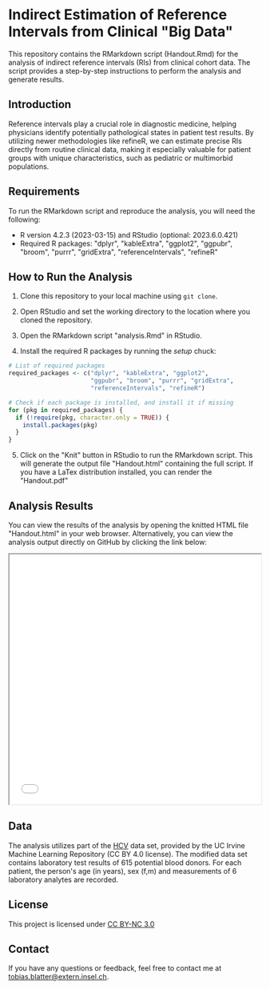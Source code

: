 # Indirect Estimation of Reference Intervals from Clinical "Big Data"

This repository contains the RMarkdown script (Handout.Rmd) for the analysis of indirect reference intervals (RIs) from clinical cohort data. The script provides a step-by-step instructions to perform the analysis and generate results.

## Introduction

Reference intervals play a crucial role in diagnostic medicine, helping physicians identify potentially pathological states in patient test results. By utilizing newer methodologies like refineR, we can estimate precise RIs directly from routine clinical data, making it especially valuable for patient groups with unique characteristics, such as pediatric or multimorbid populations.

## Requirements

To run the RMarkdown script and reproduce the analysis, you will need the following:

- R version 4.2.3 (2023-03-15) and RStudio (optional: 2023.6.0.421)
- Required R packages: "dplyr", "kableExtra", "ggplot2", "ggpubr", "broom", "purrr", "gridExtra", "referenceIntervals", "refineR"

## How to Run the Analysis

1. Clone this repository to your local machine using `git clone`.

2. Open RStudio and set the working directory to the location where you cloned the repository.

3. Open the RMarkdown script "analysis.Rmd" in RStudio.

4. Install the required R packages by running the *setup* chuck:

```R
# List of required packages
required_packages <- c("dplyr", "kableExtra", "ggplot2",
                       "ggpubr", "broom", "purrr", "gridExtra", 
                       "referenceIntervals", "refineR")

# Check if each package is installed, and install it if missing
for (pkg in required_packages) {
  if (!require(pkg, character.only = TRUE)) {
    install.packages(pkg)
  }
}
```

5. Click on the "Knit" button in RStudio to run the RMarkdown script. This will generate the output file "Handout.html" containing the full script. If you have a LaTex distribution installed, you can render the "Handout.pdf"

## Analysis Results

You can view the results of the analysis by opening the knitted HTML file "Handout.html" in your web browser. Alternatively, you can view the analysis output directly on GitHub by clicking the link below:

<iframe src="Handout.html" width="100%" height="500px"></iframe>

## Data

The analysis utilizes part of the [HCV](https://doi.org/10.24432/C5D612) data set, provided by the UC Irvine Machine Learning Repository (CC BY 4.0 license). The modified data set contains laboratory test results of 615 potential blood donors. For each patient, the person's age (in years), sex (f,m) and measurements of 6 laboratory analytes are recorded. 

## License

This project is licensed under [CC BY-NC 3.0](https://creativecommons.org/licenses/by-nc/3.0/deed.en_GB)

## Contact

If you have any questions or feedback, feel free to contact me at <tobias.blatter@extern.insel.ch>.